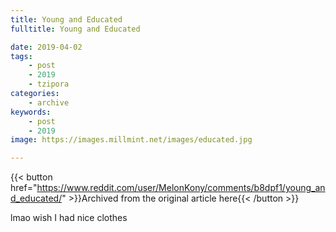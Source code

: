 ```yaml
---
title: Young and Educated
fulltitle: Young and Educated

date: 2019-04-02
tags:
    - post
    - 2019
    - tzipora
categories:
    - archive
keywords:
    - post
    - 2019
image: https://images.millmint.net/images/educated.jpg

---
```

{{< button href="https://www.reddit.com/user/MelonKony/comments/b8dpf1/young_and_educated/" >}}Archived from the original article here{{< /button >}}


lmao wish I had nice clothes
